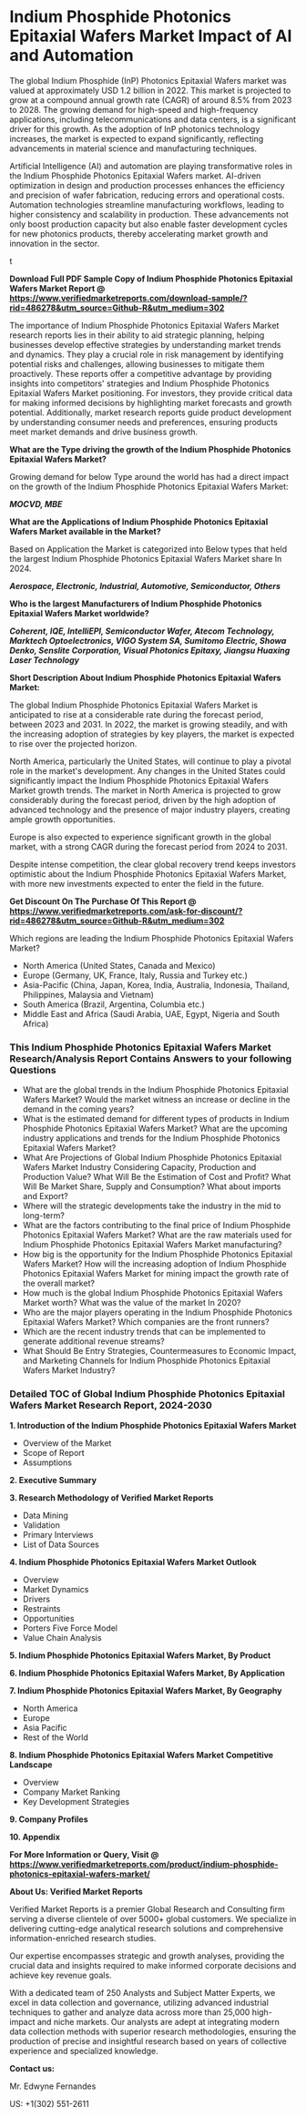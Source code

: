 <meta name="title" content="Global  Indium Phosphide Photonics Epitaxial Wafers Market Impact of AI and Automation"><meta name="description" content="  The global Indium Phosphide (InP) Photonics Epitaxial Wafers market was valued at approximately USD 1.2 billion in 2022. This market is projected to grow at a compou"><meta name="title" content=" Indium Phosphide Photonics Epitaxial Wafers Market Size, Share, Scope, Trends, Growth, Opportunities, Analysis, Forecast"> <h1>Indium Phosphide Photonics Epitaxial Wafers Market Impact of AI and Automation</h1> <p>The global Indium Phosphide (InP) Photonics Epitaxial Wafers market was valued at approximately USD 1.2 billion in 2022. This market is projected to grow at a compound annual growth rate (CAGR) of around 8.5% from 2023 to 2028. The growing demand for high-speed and high-frequency applications, including telecommunications and data centers, is a significant driver for this growth. As the adoption of InP photonics technology increases, the market is expected to expand significantly, reflecting advancements in material science and manufacturing techniques.</p> <p>Artificial Intelligence (AI) and automation are playing transformative roles in the Indium Phosphide Photonics Epitaxial Wafers market. AI-driven optimization in design and production processes enhances the efficiency and precision of wafer fabrication, reducing errors and operational costs. Automation technologies streamline manufacturing workflows, leading to higher consistency and scalability in production. These advancements not only boost production capacity but also enable faster development cycles for new photonics products, thereby accelerating market growth and innovation in the sector.</p> t</p><p id="" class=""><strong>Download Full PDF Sample Copy of Indium Phosphide Photonics Epitaxial Wafers Market Report @ <a href="https://www.verifiedmarketreports.com/download-sample/?rid=486278&utm_source=Github-R&utm_medium=302" target="_blank">https://www.verifiedmarketreports.com/download-sample/?rid=486278&utm_source=Github-R&utm_medium=302</a></strong></p><p>The importance of&nbsp;Indium Phosphide Photonics Epitaxial Wafers Market research reports lies in their ability to aid strategic planning, helping businesses develop effective strategies by understanding market trends and dynamics. They play a crucial role in risk management by identifying potential risks and challenges, allowing businesses to mitigate them proactively. These reports offer a competitive advantage by providing insights into competitors' strategies and Indium Phosphide Photonics Epitaxial Wafers Market positioning. For investors, they provide critical data for making informed decisions by highlighting market forecasts and growth potential. Additionally, market research reports guide product development by understanding consumer needs and preferences, ensuring products meet market demands and drive business growth.</p><p><strong>What are the&nbsp;Type driving the growth of the Indium Phosphide Photonics Epitaxial Wafers Market?</strong></p><p id="" class="">Growing demand for below Type around the world has had a direct impact on the growth of the Indium Phosphide Photonics Epitaxial Wafers Market:</p><em><strong>MOCVD, MBE</strong></em></p><strong>What are the&nbsp;Applications&nbsp;of Indium Phosphide Photonics Epitaxial Wafers Market available in the Market?</strong></p><p id="" class="">Based on Application the Market is categorized into Below types that held the largest Indium Phosphide Photonics Epitaxial Wafers Market share In 2024.</p><em><strong>Aerospace, Electronic, Industrial, Automotive, Semiconductor, Others</strong></em></p><strong>Who is the largest Manufacturers of Indium Phosphide Photonics Epitaxial Wafers Market worldwide?</strong></p><p><em><strong>Coherent, IQE, IntelliEPI, Semiconductor Wafer, Atecom Technology, Marktech Optoelectronics, VIGO System SA, Sumitomo Electric, Showa Denko, Senslite Corporation, Visual Photonics Epitaxy, Jiangsu Huaxing Laser Technology</strong></em></p><p id="" class=""><strong>Short Description About Indium Phosphide Photonics Epitaxial Wafers Market:</strong></p><p>The global Indium Phosphide Photonics Epitaxial Wafers Market is anticipated to rise at a considerable rate during the forecast period, between 2023 and 2031. In 2022, the market is growing steadily, and with the increasing adoption of strategies by key players, the market is expected to rise over the projected horizon.</p><p>North America, particularly the United States, will continue to play a pivotal role in the market's development. Any changes in the United States could significantly impact the Indium Phosphide Photonics Epitaxial Wafers Market growth trends. The market in North America is projected to grow considerably during the forecast period, driven by the high adoption of advanced technology and the presence of major industry players, creating ample growth opportunities.</p><p>Europe is also expected to experience significant growth in the global market, with a strong CAGR during the forecast period from 2024 to 2031.</p><p>Despite intense competition, the clear global recovery trend keeps investors optimistic about the Indium Phosphide Photonics Epitaxial Wafers Market, with more new investments expected to enter the field in the future.</p><p id="" class=""><strong>Get Discount On The Purchase Of This Report @ <a href="https://www.verifiedmarketreports.com/ask-for-discount/?rid=486278&utm_source=Github-R&utm_medium=302" target="_blank">https://www.verifiedmarketreports.com/ask-for-discount/?rid=486278&utm_source=Github-R&utm_medium=302</a></strong></p>Which regions are leading the Indium Phosphide Photonics Epitaxial Wafers Market?</p><ul><li>North America (United States, Canada and Mexico)</li><li>Europe (Germany, UK, France, Italy, Russia and Turkey etc.)</li><li>Asia-Pacific (China, Japan, Korea, India, Australia, Indonesia, Thailand, Philippines, Malaysia and Vietnam)</li><li>South America (Brazil, Argentina, Columbia etc.)</li><li>Middle East and Africa (Saudi Arabia, UAE, Egypt, Nigeria and South Africa)</li></ul><h3 id="" class="">This Indium Phosphide Photonics Epitaxial Wafers Market Research/Analysis Report Contains Answers to your following Questions</h3><ul><li>What are the global trends in the Indium Phosphide Photonics Epitaxial Wafers Market? Would the market witness an increase or decline in the demand in the coming years?</li><li>What is the estimated demand for different types of products in Indium Phosphide Photonics Epitaxial Wafers Market? What are the upcoming industry applications and trends for the Indium Phosphide Photonics Epitaxial Wafers Market?</li><li>What Are Projections of Global Indium Phosphide Photonics Epitaxial Wafers Market Industry Considering Capacity, Production and Production Value? What Will Be the Estimation of Cost and Profit? What Will Be Market Share, Supply and Consumption? What about imports and Export?</li><li>Where will the strategic developments take the industry in the mid to long-term?</li><li>What are the factors contributing to the final price of Indium Phosphide Photonics Epitaxial Wafers Market? What are the raw materials used for Indium Phosphide Photonics Epitaxial Wafers Market manufacturing?</li><li>How big is the opportunity for the Indium Phosphide Photonics Epitaxial Wafers Market? How will the increasing adoption of Indium Phosphide Photonics Epitaxial Wafers Market for mining impact the growth rate of the overall market?</li><li>How much is the global Indium Phosphide Photonics Epitaxial Wafers Market worth? What was the value of the market In 2020?</li><li>Who are the major players operating in the Indium Phosphide Photonics Epitaxial Wafers Market? Which companies are the front runners?</li><li>Which are the recent industry trends that can be implemented to generate additional revenue streams?</li><li>What Should Be Entry Strategies, Countermeasures to Economic Impact, and Marketing Channels for Indium Phosphide Photonics Epitaxial Wafers Market Industry?</li></ul><h3 id="" class="">Detailed TOC of Global Indium Phosphide Photonics Epitaxial Wafers Market Research Report, 2024-2030</h3><p id="" class=""><strong>1. Introduction of the Indium Phosphide Photonics Epitaxial Wafers Market</strong></p><ul><li>Overview of the Market</li><li>Scope of Report</li><li>Assumptions</li></ul><p id="" class=""><strong>2. Executive Summary</strong></p><p id="" class=""><strong>3. Research Methodology of Verified Market Reports</strong></p><ul><li>Data Mining</li><li>Validation</li><li>Primary Interviews</li><li>List of Data Sources</li></ul><p id="" class=""><strong>4. Indium Phosphide Photonics Epitaxial Wafers Market Outlook</strong></p><ul><li>Overview</li><li>Market Dynamics</li><li>Drivers</li><li>Restraints</li><li>Opportunities</li><li>Porters Five Force Model</li><li>Value Chain Analysis</li></ul><p id="" class=""><strong>5. Indium Phosphide Photonics Epitaxial Wafers Market, By Product</strong></p><p id="" class=""><strong>6. Indium Phosphide Photonics Epitaxial Wafers Market, By Application</strong></p><p id="" class=""><strong>7. Indium Phosphide Photonics Epitaxial Wafers Market, By Geography</strong></p><ul><li>North America</li><li>Europe</li><li>Asia Pacific</li><li>Rest of the World</li></ul><p id="" class=""><strong>8. Indium Phosphide Photonics Epitaxial Wafers Market Competitive Landscape</strong></p><ul><li>Overview</li><li>Company Market Ranking</li><li>Key Development Strategies</li></ul><p id="" class=""><strong>9. Company Profiles</strong></p><p id="" class=""><strong>10. Appendix</strong></p><p id="" class=""><strong>For More Information or Query, Visit @ <a href="https://www.verifiedmarketreports.com/product/indium-phosphide-photonics-epitaxial-wafers-market/" target="_blank">https://www.verifiedmarketreports.com/product/indium-phosphide-photonics-epitaxial-wafers-market/</a></strong></p><p id="" class=""><strong>About Us: Verified Market Reports</strong></p><p id="" class="">Verified Market Reports is a premier Global Research and Consulting firm serving a diverse clientele of over 5000+ global customers. We specialize in delivering cutting-edge analytical research solutions and comprehensive information-enriched research studies.</p><p id="" class="">Our expertise encompasses strategic and growth analyses, providing the crucial data and insights required to make informed corporate decisions and achieve key revenue goals.</p><p id="" class="">With a dedicated team of 250 Analysts and Subject Matter Experts, we excel in data collection and governance, utilizing advanced industrial techniques to gather and analyze data across more than 25,000 high-impact and niche markets. Our analysts are adept at integrating modern data collection methods with superior research methodologies, ensuring the production of precise and insightful research based on years of collective experience and specialized knowledge.</p><p id="" class=""><strong>Contact us:</strong></p><p id="" class="">Mr. Edwyne Fernandes</p><p id="" class="">US: +1(302) 551-2611</p>
